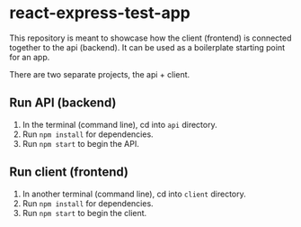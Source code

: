 
# react-express-test-app

This repository is meant to showcase how the client (frontend) is connected together to the api (backend).
It can be used as a boilerplate starting point for an app.

There are two separate projects, the api + client.

## Run API (backend)

1. In the terminal (command line), cd into ```api``` directory.
2. Run ```npm install``` for dependencies.
3. Run ```npm start``` to begin the API.

## Run client (frontend)

1. In another terminal (command line), cd into ```client``` directory.
2. Run ```npm install``` for dependencies.
3. Run ```npm start``` to begin the client.
